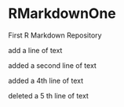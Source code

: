 # RMarkdownOne
First R Markdown Repository


add a line of text

added a second line of text

added a 4th line of text 

deleted a 5 th line of text


